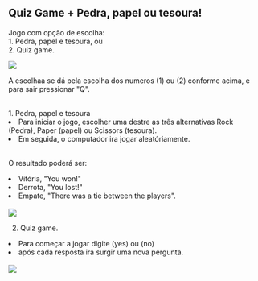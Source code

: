 ## Quiz Game + Pedra, papel ou tesoura!
<p> Jogo com opção de escolha: <br> 
1. Pedra, papel e tesoura, ou<br>
2. Quiz game.</p>
<img src="https://github.com/AR097/QuizGame_and_Paper-Rock-Scissors/assets/107823438/de44f255-59b5-4400-a94b-22f42a52f870"/>
<p> A escolhaa se dá pela escolha dos numeros (1) ou (2) conforme acima, e para sair pressionar "Q".</p><br>
1. Pedra, papel e tesoura
  <li>Para iniciar o jogo, escolher uma destre as três alternativas Rock (Pedra), Paper (papel) ou Scissors (tesoura).</li>
  <li>Em seguida, o computador ira jogar aleatóriamente. </li><br>
<p>O resultado poderá ser:<br></p>
  <li>Vitória, "You won!"</li>
  <li>Derrota, "You lost!"</li>
  <li>Empate, "There was a tie between the players".</li> <br>
 <img src="https://github.com/AR097/QuizGame_and_Paper-Rock-Scissors/assets/107823438/87f21d03-250d-4901-98d5-2839cf7aa453"/>

2. Quiz game.
  <li>Para começar a jogar digite (yes) ou (no)</li>
  <li>após cada resposta ira surgir uma nova pergunta.</li><br>
<img src="https://github.com/AR097/QuizGame_and_Paper-Rock-Scissors/assets/107823438/cf1253ec-e5c2-497d-aaa2-c824fd9f6e7f"/>
